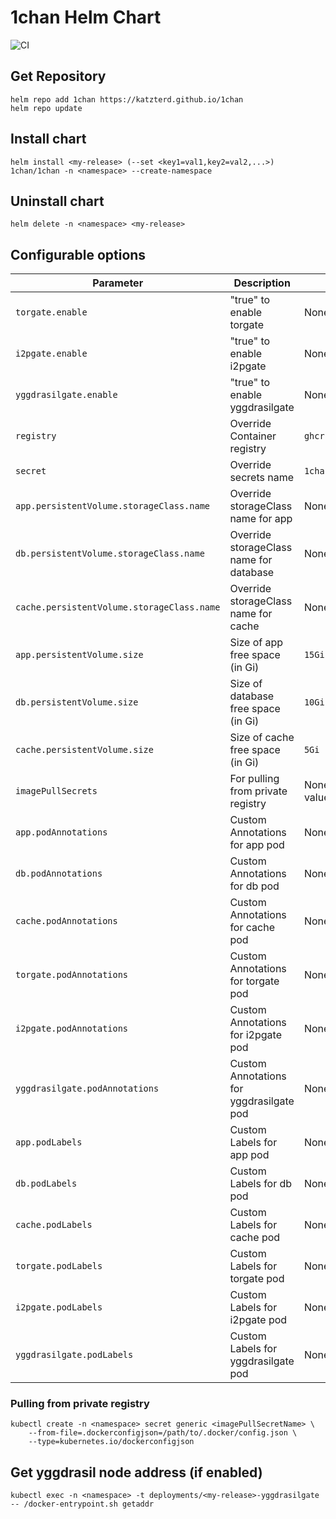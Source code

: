 # 1chan Helm Chart

![CI](https://img.shields.io/github/actions/workflow/status/katzterd/1chan/helm-build.yml?label=Chart&logo=helm&style=for-the-badge)

## Get Repository

```console
helm repo add 1chan https://katzterd.github.io/1chan
helm repo update
```

## Install chart

```console
helm install <my-release> (--set <key1=val1,key2=val2,...>) 1chan/1chan -n <namespace> --create-namespace
```

## Uninstall chart

```console
helm delete -n <namespace> <my-release>
```

## Configurable options

| Parameter                                  | Description                              | Default Value                 |
| ------------------------------------------ | ---------------------------------------- | ----------------------------- |
| `torgate.enable`                           | "true" to enable torgate                 | None (disabled)               |
| `i2pgate.enable`                           | "true" to enable i2pgate                 | None (disabled)               |
| `yggdrasilgate.enable`                     | "true" to enable yggdrasilgate           | None (disabled)               |
| `registry`                                 | Override Container registry              | `ghcr.io/katzterd/1chan`      |
| `secret`                                   | Override secrets name                    | `1chan-secret`                |
| `app.persistentVolume.storageClass.name`   | Override storageClass name for app       | None (default)                |
| `db.persistentVolume.storageClass.name`    | Override storageClass name for database  | None (default)                |
| `cache.persistentVolume.storageClass.name` | Override storageClass name for cache     | None (default)                |
| `app.persistentVolume.size`                | Size of app free space (in Gi)           | `15Gi`                        |
| `db.persistentVolume.size`                 | Size of database free space (in Gi)      | `10Gi`                        |
| `cache.persistentVolume.size`              | Size of cache free space (in Gi)         | `5Gi`                         |
| `imagePullSecrets`                         | For pulling from private registry        | None (Array, see values.yaml) |
| `app.podAnnotations`                       | Custom Annotations for app pod           | None                          |
| `db.podAnnotations`                        | Custom Annotations for db pod            | None                          |
| `cache.podAnnotations`                     | Custom Annotations for cache pod         | None                          |
| `torgate.podAnnotations`                   | Custom Annotations for torgate pod       | None                          |
| `i2pgate.podAnnotations`                   | Custom Annotations for i2pgate pod       | None                          |
| `yggdrasilgate.podAnnotations`             | Custom Annotations for yggdrasilgate pod | None                          |
| `app.podLabels`                            | Custom Labels for app pod                | None                          |
| `db.podLabels`                             | Custom Labels for db pod                 | None                          |
| `cache.podLabels`                          | Custom Labels for cache pod              | None                          |
| `torgate.podLabels`                        | Custom Labels for torgate pod            | None                          |
| `i2pgate.podLabels`                        | Custom Labels for i2pgate pod            | None                          |
| `yggdrasilgate.podLabels`                  | Custom Labels for yggdrasilgate pod      | None                          |

### Pulling from private registry

```console
kubectl create -n <namespace> secret generic <imagePullSecretName> \
    --from-file=.dockerconfigjson=/path/to/.docker/config.json \
    --type=kubernetes.io/dockerconfigjson
```

## Get yggdrasil node address (if enabled)

```console
kubectl exec -n <namespace> -t deployments/<my-release>-yggdrasilgate -- /docker-entrypoint.sh getaddr
```
